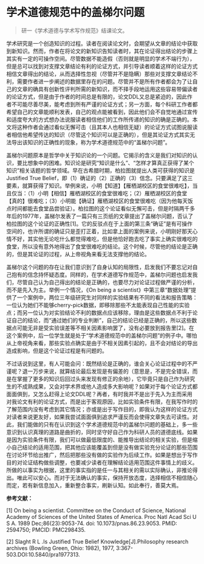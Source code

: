 # 学术道德规范中的盖梯尔问题
> 研一《学术道德与学术写作规范》结课论文。

学术研究是一个创造知识的过程。读者在阅读论文时，会期望从文章的结论中获取到新知识。然而，作者在将论文的新知识告知读者时，其在论证得出结论的步骤上其实有一定的可操作空间。尽管数据不能造假（否则就是明显的学术不端行为），但是总可以找到对支撑文章结论有利的论证方式，并引导读者顺着这样的论证方式相信文章得出的结论，从而选择性忽视（尽管并不是隐瞒）那些对支撑文章结论不利，需要作者进一步阐述的数据里存在的问题。尽管并不是所有作者都会为了让自己的文章的确具有创新性评判所需的新知识，而不择手段地运用这些容易带偏读者的论证方式，但是由于作者的时间总是有限的，论文DDL又总是紧迫的，因此作者不可能尽善尽美，能考虑到所有严谨的论证方式；另一方面，每个科研工作者都希望自己的文章能顺利发表，自己的观点能被看到，因此他们会不自觉地通过宣传和适度夸大的方式想办法说服读者相信他们的工作所传递的知识的确是正确的。本文将这种作者会通过看似无懈可击（且其本人也相信无疑）的论证方式试图说服读者相信他希望传达的知识（尽管这个知识可以是正确的），但是其论证方式其实无法导出该知识的正确性的现象，称为学术道德规范中的“盖梯尔问题”。

盖梯尔问题原本是哲学中关于知识论的一个问题。它揭示的含义是我们对知识的认识，要比想象中的困难。知识论是研究“知识是什么”、“怎样才算真正获得了某个知识”相关话题的哲学领域。早在古希腊时期，柏拉图就提出人类可获得的知识是Justified True Belief，即（1）确证的（2）正确的（3）信念。只要满足了这三要素，就算获得了知识。举例来说，小明【知道】【雁栖湖校区的食堂很难吃】，当且仅当：（1）小明【相信】雁栖湖校区的食堂很难吃；（2）雁栖湖校区的食堂【真的】很难吃；（3）小明能【确证】雁栖湖校区的食堂很难吃（因为他每天饭点时间都能去食堂品尝验证）。柏拉图的这个论证看似无懈可击，但是时隔两千多年后的1977年，盖梯尔发表了一篇只有三页纸的文章提出了盖梯尔问题，否认了柏拉图的这个论证的正确性[1]。它的反驳点在于上面的第三条“确证”是有可操作空间的，也许所谓的确证只是歪打正着，比如拿上面的案例来说，小明刚好那天心情不好，其实他无论吃什么都觉得难吃，但是他恰好跑去吃了事实上确实很难吃的食堂，所以没有意外地得出了食堂很难吃的结论。这个时候，尽管他的结论是正确的，但是其论证的过程，从上帝视角来看无法支撑他的结论。

盖梯尔这个问题的存在让我们意识到了自身认知的局限性，启发我们不要忘记对自己抱有的信念持怀疑态度。同样的，在学术道德写作规范中，盖梯尔问题也启发我们，尽管自己认为自己得出的结论是正确的，也要尽力对论证过程做严谨的分析，而不是先入为主。举例一个情况，《On being a scientist》中第三章“数据处理”提供了一个案例中，两位三年级研究生对同样的实验结果有不同的看法和报告策略：一位认为她们不能够cherry-pick数据，即移除那些不太能表现自己性能的实验点；而另一位认为对实验结论不利的数据点应该移除，理由是这些数据点不利于论证自己的结论，而“通过她们的专业判断”，自己的结论已经是正确的，所以这些数据点可能无非是受实验误差等不相关因素影响罢了，没有必要放到报告里[2]。在这个案例中，后一位学生就是处于“学术道德规范中的盖梯尔问题”的例子中。哪怕从上帝视角来看，那些实验点确实是由于不相关因素引起的，且不会对结论的导出造成影响，但是这个论证过程是有问题的。

不过话说到这里，有人可能会问：既然结论是正确的，谁会关心论证过程中的不严谨呢？退一万步来说，就算结论最后发现是有偏差的（意思是，不是完全错误，而是在掌握了更多的知识后回过头来发现有修正的余地），它毕竟只是自己作为研究生的不成熟成果，又会对学术界或他人造成多大影响呢？如果对于每个论证方式都面面俱到，又怎么赶得上论文DDL呢？再者，有时我并不是出于先入为主而采用对我论文有利的论证方式，而是出于客观原因，比如实验条件有限，在我写作时的了解范围内没有考虑到其它情况；亦或是出于写作目的，即我认为这样的论证方式对读者来说更友好，如果我尝试面面俱到追求严谨反而会使得文章失去可读性。对此，我们能做的只有在认识到这个学术道德规范中的盖梯尔问题的基础上，多一些意识到认识真理的道路是曲折的，同时坚守好自己作为科研人员的道德底线。如果是因为实验条件有限，我们可以做最低限度的、能推导出结论的相关实验，但是缩小自己结论的适用范围，把其他应该能覆盖到但是没有做实验充分论证的那些范围在讨论环节给出推广，然后把那些没有做的实验作为后续工作。如果是想出于写作目的对论证结构做些调整，也要减少读者在理解结论适用范围这件事情上的歧义。所做的以事实为根据，这里的事实指的是任一与其相关的需以实际确认，非推论得出。唯此可以安心。而对于无法确认的事实，保持开放态度，选择相信不相信随心而定，若有新信息加入，重新整合事实，刷新认知。如此奉行，善莫大焉。

**参考文献：**

[1] On being a scientist. Committee on the Conduct of Science, National Academy of Sciences of the United States of America. Proc Natl Acad Sci U S A. 1989 Dec;86(23):9053-74. doi: 10.1073/pnas.86.23.9053. PMID: 2594750; PMCID: PMC298435. 

[2] Slaght R L .Is Justified True Belief Knowledge[J].Philosophy research archives (Bowling Green, Ohio: 1982), 1977, 3:367-503.DOI:10.5840/pra1977313.
